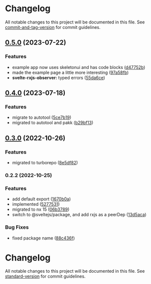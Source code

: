 # Changelog

All notable changes to this project will be documented in this file. See [commit-and-tag-version](https://github.com/absolute-version/commit-and-tag-version) for commit guidelines.

## [0.5.0](https://github.com/AlexAegis/svelte-rxjs-observer/compare/v0.4.0...v0.5.0) (2023-07-22)


### Features

* example app now uses skeletonui and has code blocks ([d47752b](https://github.com/AlexAegis/svelte-rxjs-observer/commit/d47752b1a886877534c01968ad4f0c3ec3593112))
* made the example page a little more interesting ([97a58fb](https://github.com/AlexAegis/svelte-rxjs-observer/commit/97a58fbd963ae99fb534f4caba5ab43d5be0b72e))
* **svelte-rxjs-observer:** typed errors ([55da6ce](https://github.com/AlexAegis/svelte-rxjs-observer/commit/55da6ce668d32c5ae4d234706550be12647ab7f2))

## [0.4.0](https://github.com/AlexAegis/svelte-rxjs-observer/compare/v0.3.0...v0.4.0) (2023-07-18)


### Features

* migrate to autotool ([5ce7b19](https://github.com/AlexAegis/svelte-rxjs-observer/commit/5ce7b1914ac277e1c1bf598e55afb95fd4172189))
* migrated to autotool and pakk ([b29bf13](https://github.com/AlexAegis/svelte-rxjs-observer/commit/b29bf1394a6470ca3383cfafd8a160d5845a6138))

## [0.3.0](https://github.com/AlexAegis/svelte-rxjs-observer/compare/v0.2.2...v0.3.0) (2022-10-26)


### Features

* migrated to turborepo ([8e5df82](https://github.com/AlexAegis/svelte-rxjs-observer/commit/8e5df82995b30e38b0797db32fc724468f3aaa10))

### 0.2.2 (2022-10-25)


### Features

* add default export ([1670b0a](https://github.com/AlexAegis/svelte-rxjs-observer/commit/1670b0a39642a96fe276195c5cbbad920326b51e))
* implemented ([5277531](https://github.com/AlexAegis/svelte-rxjs-observer/commit/5277531f03cafc52364edf944b130bedfc0f5405))
* migrated to nx 15 ([06b3789](https://github.com/AlexAegis/svelte-rxjs-observer/commit/06b37899b3eb903436673d1dc51c1525366eb732))
* switch to @sveltejs/package, and add rxjs as a peerDep ([13d5aca](https://github.com/AlexAegis/svelte-rxjs-observer/commit/13d5acae217eb31189ac81af221e9305f0837c9b))


### Bug Fixes

* fixed package name ([88c436f](https://github.com/AlexAegis/svelte-rxjs-observer/commit/88c436f88d98dc99d46ef5853b95926ba4eb6d5f))

# Changelog

All notable changes to this project will be documented in this file. See [standard-version](https://github.com/conventional-changelog/standard-version) for commit guidelines.
